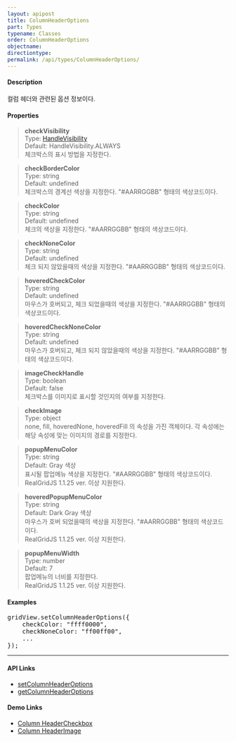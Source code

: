 ```yaml
---
layout: apipost
title: ColumnHeaderOptions
part: Types
typename: Classes
order: ColumnHeaderOptions
objectname: 
directiontype: 
permalink: /api/types/ColumnHeaderOptions/
---
```


#### Description

 컬럼 헤더와 관련된 옵션 정보이다.

#### Properties

> **checkVisibility**     
> Type: [HandleVisibility](/api/types/HandleVisibility/)   
> Default: HandleVisibility.ALWAYS   
> 체크박스의 표시 방법을 지정한다.   

> **checkBorderColor**   
> Type: string    
> Default: undefined    
> 체크박스의 경계선 색상을 지정한다. "#AARRGGBB" 형태의 색상코드이다.   

> **checkColor**   
> Type: string    
> Default: undefined    
> 체크의 색상을 지정한다. "#AARRGGBB" 형태의 색상코드이다.   

> **checkNoneColor**    
> Type: string    
> Default: undefined    
> 체크 되지 않았을때의 색상을 지정한다. "#AARRGGBB" 형태의 색상코드이다.  

> **hoveredCheckColor**   
> Type: string    
> Default: undefined    
> 마우스가 호버되고, 체크 되었을때의 색상을 지정한다. "#AARRGGBB" 형태의 색상코드이다.    

> **hoveredCheckNoneColor**   
> Type: string    
> Default: undefined   
> 마우스가 호버되고, 체크 되지 않았을때의 색상을 지정한다. "#AARRGGBB" 형태의 색상코드이다.   

> **imageCheckHandle**    
> Type: boolean   
> Default: false   
> 체크박스를 이미지로 표시할 것인지의 여부를 지정한다.   

> **checkImage**   
> Type: object   
> none, fill, hoveredNone, hoveredFill 의 속성을 가진 객체이다. 각 속성에는 해당 속성에 맞는 이미지의 경로를 지정한다.  

> **popupMenuColor**   
> Type: string    
> Default: Gray 색상    
> 표시될 팝업메뉴 색상을 지정한다. "#AARRGGBB" 형태의 색상코드이다.    
> RealGridJS 1.1.25 ver. 이상 지원한다. 

> **hoveredPopupMenuColor**   
> Type: string    
> Default: Dark Gray 색상    
> 마우스가 호버 되었을때의 색상을 지정한다. "#AARRGGBB" 형태의 색상코드이다.    
> RealGridJS 1.1.25 ver. 이상 지원한다. 

> **popupMenuWidth**   
> Type: number    
> Default: 7    
> 팝업메뉴의 너비를 지정한다.      
> RealGridJS 1.1.25 ver. 이상 지원한다. 


#### Examples   

<pre class="prettyprint">
gridView.setColumnHeaderOptions({
    checkColor: "ffff0000",
    checkNoneColor: "ff00ff00",
    ...
});
</pre>

---

#### API Links

* [setColumnHeaderOptions](/api/GridBase/setColumnHeaderOptions/)   
* [getColumnHeaderOptions](/api/GridBase/getColumnHeaderOptions/)  

#### Demo Links

* [Column HeaderCheckbox](http://demo.realgrid.com/HeaderAndFooter/HeaderCheckbox/)  
* [Column HeaderImage](http://demo.realgrid.com/HeaderAndFooter/HeaderImage/)  